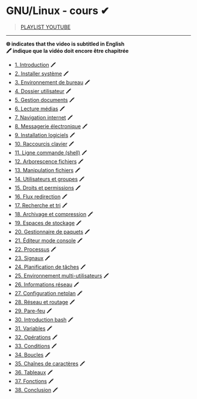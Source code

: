 # GNU/Linux - cours ✔

> [PLAYLIST YOUTUBE](https://www.youtube.com/playlist?list=PLrSOXFDHBtfHKxuz6NySItyf4iSEcTw97)

---

**🌐 indicates that the video is subtitled in English**<br>
**🖍 indique que la vidéo doit encore être chapitrée**

+ [1. Introduction](https://www.youtube.com/watch?v=py1E14pXfAM) 🖍
+ [2. Installer système](https://www.youtube.com/watch?v=0i2WTmKktbE) 🖍
+ [3. Environnement de bureau](https://www.youtube.com/watch?v=rWh0Y6hWIoA) 🖍
+ [4. Dossier utilisateur](https://www.youtube.com/watch?v=HSakn9ot4Uk) 🖍
+ [5. Gestion documents](https://www.youtube.com/watch?v=XmDqlBkTD_Y) 🖍
+ [6. Lecture médias](https://www.youtube.com/watch?v=MmyPbI-RHig) 🖍
+ [7. Navigation internet](https://www.youtube.com/watch?v=e-lDS5t7IOk) 🖍
+ [8. Messagerie électronique](https://www.youtube.com/watch?v=m6A38C-bavk) 🖍
+ [9. Installation logiciels](https://www.youtube.com/watch?v=7g0EdEVXKZM) 🖍
+ [10. Raccourcis clavier](https://www.youtube.com/watch?v=Szg2niCqL3g) 🖍
+ [11. Ligne commande (shell)](https://www.youtube.com/watch?v=DQeBbPsGoHY) 🖍
+ [12. Arborescence fichiers](https://www.youtube.com/watch?v=9xpItgaWVso) 🖍
+ [13. Manipulation fichiers](https://www.youtube.com/watch?v=iIIE3s0FuiQ) 🖍
+ [14. Utilisateurs et groupes](https://www.youtube.com/watch?v=kDK-zwkMFIQ) 🖍
+ [15. Droits et permissions](https://www.youtube.com/watch?v=AvdVbh3j-50) 🖍
+ [16. Flux redirection](https://www.youtube.com/watch?v=8ZfdwUjzxkA) 🖍
+ [17. Recherche et tri](https://www.youtube.com/watch?v=Kl242W57-PU) 🖍
+ [18. Archivage et compression](https://www.youtube.com/watch?v=0VyUecw1CQA) 🖍
+ [19. Espaces de stockage](https://www.youtube.com/watch?v=UDmLDYMwn7c) 🖍
+ [20. Gestionnaire de paquets](https://www.youtube.com/watch?v=WHCb06mDPXI) 🖍
+ [21. Éditeur mode console](https://www.youtube.com/watch?v=5IPkSVEYnXw) 🖍
+ [22. Processus](https://www.youtube.com/watch?v=noGCntpmYpk) 🖍
+ [23. Signaux](https://www.youtube.com/watch?v=hJ0f1Pd-v2Y) 🖍
+ [24. Planification de tâches](https://www.youtube.com/watch?v=kdGaurPWL10) 🖍
+ [25. Environnement multi-utilisateurs](https://www.youtube.com/watch?v=I78LksopViE) 🖍
+ [26. Informations réseau](https://www.youtube.com/watch?v=W25iWpDLt6Q) 🖍
+ [27. Configuration netplan](https://www.youtube.com/watch?v=KGPNP9WggK0) 🖍
+ [28. Réseau et routage](https://www.youtube.com/watch?v=v4MS4g03vsY) 🖍
+ [29. Pare-feu](https://www.youtube.com/watch?v=nZrPOsqXF8U) 🖍
+ [30. Introduction bash](https://www.youtube.com/watch?v=XGxtbcAzk-g) 🖍
+ [31. Variables](https://www.youtube.com/watch?v=2Nr5RfsiRrQ) 🖍
+ [32. Opérations](https://www.youtube.com/watch?v=zTSv0lhRKBw) 🖍
+ [33. Conditions](https://www.youtube.com/watch?v=bP7lBGERtfA) 🖍
+ [34. Boucles](https://www.youtube.com/watch?v=DIhSTLYIQgw) 🖍
+ [35. Chaînes de caractères](https://www.youtube.com/watch?v=f9KWIVczXdI) 🖍
+ [36. Tableaux](https://www.youtube.com/watch?v=VgJvbiVLLBA) 🖍
+ [37. Fonctions](https://www.youtube.com/watch?v=Bye1ez_7K4E) 🖍
+ [38. Conclusion](https://www.youtube.com/watch?v=ddaUjHt7amc) 🖍
